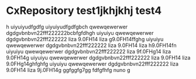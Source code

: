 # CxRepository test1jkhjkhj test4

h
uiyuiyudfgdfg uiyuiyudfgdfgbch
qwewqewerwer dgdgvbnbvn22fff222222bcbfgfdhgh
uiyuiyu qwewqewerwer dgdgvbnbvn22fff222222 liza 9.0FH14 liza g9.0FH14ffghg
uiyuiyu qwewqewerwer dgdgvbnbvn22fff222222 liza 9.0FH14 liza h9.0FH14fn
uiyuiyu qwewqewerwer dgdgvbnbvn22fff222222 liza 9f.0FHg14 liza 9.0FH14g
uiyuiyu qwewqewerwer dgdgvbnbvn22fff222222 liza 9.0FH14 liza 9.0FHg14ghfghfg
uiyuiyu qwewqewerwer dgdgvbnbvn22fff222222 liza 9.0FH14 liza 9j.0FH14g
ggfggfg7gg
fdfgfhfg
nuno  g
